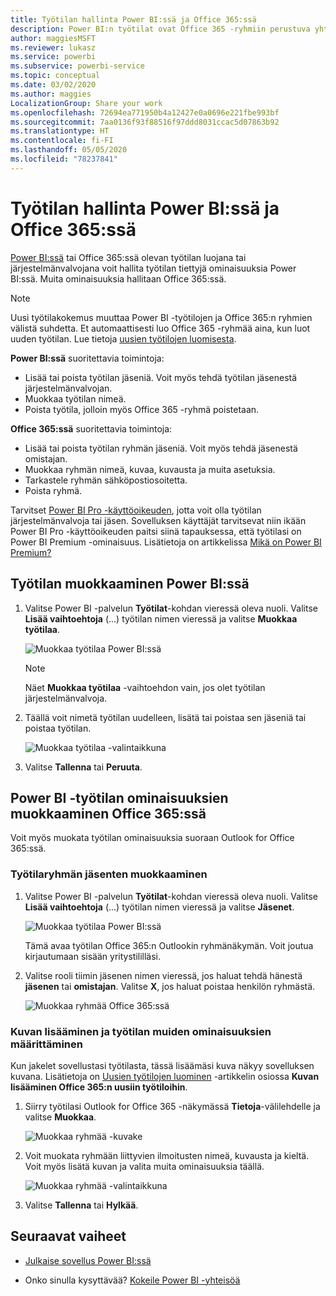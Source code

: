 ```yaml
---
title: Työtilan hallinta Power BI:ssä ja Office 365:ssä
description: Power BI:n työtilat ovat Office 365 -ryhmiin perustuva yhteistyötoiminto. Voit hallita työtiloja Power BI:ssä sekä Office 365:ssä.
author: maggiesMSFT
ms.reviewer: lukasz
ms.service: powerbi
ms.subservice: powerbi-service
ms.topic: conceptual
ms.date: 03/02/2020
ms.author: maggies
LocalizationGroup: Share your work
ms.openlocfilehash: 72694ea771950b4a12427e0a0696e221fbe993bf
ms.sourcegitcommit: 7aa0136f93f88516f97ddd8031ccac5d07863b92
ms.translationtype: HT
ms.contentlocale: fi-FI
ms.lasthandoff: 05/05/2020
ms.locfileid: "78237841"
---
```

# <a name="manage-your-workspace-in-power-bi-and-office-365"></a>Työtilan hallinta Power BI:ssä ja Office 365:ssä

[Power BI:ssä](service-create-distribute-apps.md) tai Office 365:ssä olevan työtilan luojana tai järjestelmänvalvojana voit hallita työtilan tiettyjä ominaisuuksia Power BI:ssä. Muita ominaisuuksia hallitaan Office 365:ssä.

> [!NOTE]
> Uusi työtilakokemus muuttaa Power BI -työtilojen ja Office 365:n ryhmien välistä suhdetta. Et automaattisesti luo Office 365 -ryhmää aina, kun luot uuden työtilan. Lue tietoja [uusien työtilojen luomisesta](service-create-the-new-workspaces.md).

**Power BI:ssä** suoritettavia toimintoja:

* Lisää tai poista työtilan jäseniä. Voit myös tehdä työtilan jäsenestä järjestelmänvalvojan.
* Muokkaa työtilan nimeä.
* Poista työtila, jolloin myös Office 365 -ryhmä poistetaan.

**Office 365:ssä** suoritettavia toimintoja:

* Lisää tai poista työtilan ryhmän jäseniä. Voit myös tehdä jäsenestä omistajan.
* Muokkaa ryhmän nimeä, kuvaa, kuvausta ja muita asetuksia.
* Tarkastele ryhmän sähköpostiosoitetta.
* Poista ryhmä.

Tarvitset [Power BI Pro -käyttöoikeuden](service-features-license-type.md), jotta voit olla työtilan järjestelmänvalvoja tai jäsen. Sovelluksen käyttäjät tarvitsevat niin ikään Power BI Pro -käyttöoikeuden paitsi siinä tapauksessa, että työtilasi on Power BI Premium -ominaisuus. Lisätietoja on artikkelissa [Mikä on Power BI Premium?](service-premium-what-is.md)

## <a name="edit-your-workspace-in-power-bi"></a>Työtilan muokkaaminen Power BI:ssä

1. Valitse Power BI -palvelun **Työtilat**-kohdan vieressä oleva nuoli. Valitse **Lisää vaihtoehtoja** (...) työtilan nimen vieressä ja valitse **Muokkaa työtilaa**.

   ![Muokkaa työtilaa Power BI:ssä](media/service-manage-app-workspace-in-power-bi-and-office-365/power-bi-app-ellipsis.png)

   > [!NOTE]
   > Näet **Muokkaa työtilaa** -vaihtoehdon vain, jos olet työtilan järjestelmänvalvoja.

1. Täällä voit nimetä työtilan uudelleen, lisätä tai poistaa sen jäseniä tai poistaa työtilan.

   ![Muokkaa työtilaa -valintaikkuna](media/service-manage-app-workspace-in-power-bi-and-office-365/power-bi-app-edit-workspace.png)

1. Valitse **Tallenna** tai **Peruuta**.

## <a name="edit-power-bi-workspace-properties-in-office-365"></a>Power BI -työtilan ominaisuuksien muokkaaminen Office 365:ssä

Voit myös muokata työtilan ominaisuuksia suoraan Outlook for Office 365:ssä.

### <a name="edit-the-members-of-the-workspace-group"></a>Työtilaryhmän jäsenten muokkaaminen

1. Valitse Power BI -palvelun **Työtilat**-kohdan vieressä oleva nuoli. Valitse **Lisää vaihtoehtoja** (...) työtilan nimen vieressä ja valitse **Jäsenet**.

   ![Muokkaa työtilaa Power BI:ssä](media/service-manage-app-workspace-in-power-bi-and-office-365/power-bi-app-ellipsis-members.png)

   Tämä avaa työtilan Office 365:n Outlookin ryhmänäkymän. Voit joutua kirjautumaan sisään yritystililläsi.

1. Valitse rooli tiimin jäsenen nimen vieressä, jos haluat tehdä hänestä **jäsenen** tai **omistajan**. Valitse **X**, jos haluat poistaa henkilön ryhmästä.

   ![Muokkaa ryhmää Office 365:ssä](media/service-manage-app-workspace-in-power-bi-and-office-365/pbi_managegroupo365.png)

### <a name="add-an-image-and-set-other-workspace-properties"></a>Kuvan lisääminen ja työtilan muiden ominaisuuksien määrittäminen

Kun jakelet sovellustasi työtilasta, tässä lisäämäsi kuva näkyy sovelluksen kuvana. Lisätietoja on [Uusien työtilojen luominen](service-create-workspaces.md#add-an-image-to-your-office-365-workspace-optional) -artikkelin osiossa **Kuvan lisääminen Office 365:n uusiin työtiloihin**.

1. Siirry työtilasi Outlook for Office 365 -näkymässä **Tietoja**-välilehdelle ja valitse **Muokkaa**.

    ![Muokkaa ryhmää -kuvake](media/service-manage-app-workspace-in-power-bi-and-office-365/pbi_editgroupo365.png)
1. Voit muokata ryhmään liittyvien ilmoitusten nimeä, kuvausta ja kieltä. Voit myös lisätä kuvan ja valita muita ominaisuuksia täällä.

   ![Muokkaa ryhmää -valintaikkuna](media/service-manage-app-workspace-in-power-bi-and-office-365/pbi_editgrpo365dialog.png)

1. Valitse **Tallenna** tai **Hylkää**.

## <a name="next-steps"></a>Seuraavat vaiheet

* [Julkaise sovellus Power BI:ssä](service-create-distribute-apps.md)

* Onko sinulla kysyttävää? [Kokeile Power BI -yhteisöä](https://community.powerbi.com/)
